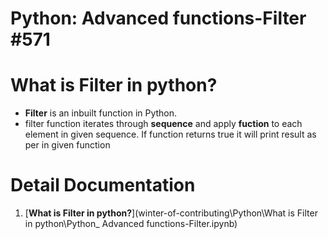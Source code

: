 # Python: Advanced functions-Filter #571
# What is Filter in python?
- **Filter** is an inbuilt function in Python.
- filter function iterates through **sequence** and apply **fuction** to each element in given sequence. If function returns true it will print result as per in given function

# Detail Documentation
1. [**What is Filter in python?**](winter-of-contributing\Python\What is Filter in python\Python_ Advanced functions-Filter.ipynb)

